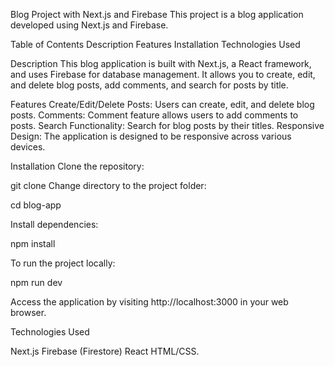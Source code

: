 Blog Project with Next.js and Firebase
This project is a blog application developed using Next.js and Firebase.

Table of Contents
Description
Features
Installation
Technologies Used

Description
This blog application is built with Next.js, a React framework, and uses Firebase for database management. It allows you to create, edit, and delete blog posts, add comments, and search for posts by title.

Features
Create/Edit/Delete Posts: Users can create, edit, and delete blog posts.
Comments: Comment feature allows users to add comments to posts.
Search Functionality: Search for blog posts by their titles.
Responsive Design: The application is designed to be responsive across various devices.

Installation
Clone the repository:

git clone 
Change directory to the project folder:

cd blog-app

Install dependencies:

npm install

To run the project locally:

npm run dev

Access the application by visiting http://localhost:3000 in your web browser.

Technologies Used

Next.js
Firebase (Firestore)
React
HTML/CSS.


